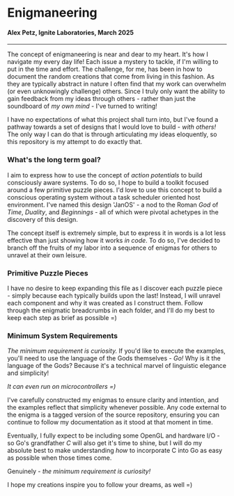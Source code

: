 # Enigmaneering
#### Alex Petz, Ignite Laboratories, March 2025

---

The concept of enigmaneering is near and dear to my heart.  It's how I navigate my
every day life!  Each issue a mystery to tackle, if I'm willing to put in the time
and effort.  The challenge, for me, has been in how to document the random creations
that come from living in this fashion.  As they are typically abstract in nature I
often find that my work can overwhelm (or even unknowingly challenge) others.  Since
I truly only want the ability to gain feedback from my ideas through others - rather 
than just the soundboard of _my own mind_ - I've turned to writing!

I have no expectations of what this project shall turn into, but I've found
a pathway towards a set of designs that I would love to build - _with others!_
The only way I can do that is through articulating my ideas eloquently, so this repository
is my attempt to do exactly that.

### What's the long term goal?

I aim to express how to use the concept of _action potentials_ to build consciously aware
systems.  To do so, I hope to build a toolkit focused around a few primitive puzzle pieces.
I'd love to use this concept to build a conscious operating system without a task scheduler
oriented host environment.  I've named this design 'JanOS' - a nod to the Roman _God_ of _Time_,
_Duality_, and _Beginnings_ - all of which were pivotal achetypes in the discovery of this design.

The concept itself is extremely simple, but to express it in words is a lot less effective
than just showing how it works _in code_.  To do so, I've decided to branch off the fruits
of my labor into a sequence of enigmas for others to unravel at their own leisure.

### Primitive Puzzle Pieces

I have no desire to keep expanding this file as I discover each puzzle piece - simply because
each typically builds upon the last!  Instead, I will unravel each component and why it was
created as I construct them.  Follow through the enigmatic breadcrumbs in each folder, and I'll 
do my best to keep each step as brief as possible =)

### Minimum System Requirements

_The minimum requirement is curiosity._  If you'd like to execute the examples, you'll need to use
the language of the Gods themselves - _Go!_  Why is it the language of the Gods?  Because it's
a technical marvel of linguistic elegance and simplicity!

_It can even run on microcontrollers =)_

I've carefully constructed my enigmas to ensure clarity and intention, and the examples reflect
that simplicity whenever possible.  Any code external to the enigma is a tagged version of the 
source repository, ensuring you can continue to follow my documentation as it stood at that moment 
in time.

Eventually, I fully expect to be including some OpenGL and hardware I/O - so Go's grandfather _C_ 
will also get it's time to shine, but I will do my absolute best to make understanding _how_ to 
incorporate C into Go as easy as possible when those times come.

Genuinely - _the minimum requirement is curiosity!_

I hope my creations inspire you to follow your dreams, as well =)